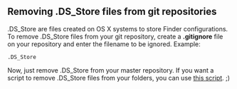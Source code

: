 ## Removing .DS\_Store files from git repositories

.DS\_Store are files created on OS X systems to store Finder configurations. To remove .DS\_Store files from your git repository, create a **.gitignore** file on your repository and enter the filename to be ignored. Example:  

`.DS_Store`

Now, just remove .DS\_Store from your master repository. If you want a script to remove .DS\_Store files from your folders, you can use [this script](http://www.github.com/angelitomg/delete-dsstore). ;)
